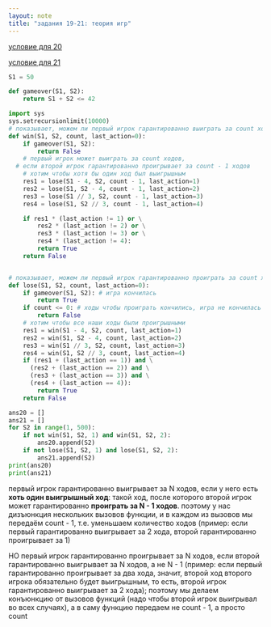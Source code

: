 ```yaml
---
layout: note
title: "задания 19-21: теория игр"
---
```


[условие для 20](https://education.yandex.ru/ege/task/0eeba0db-dc93-412a-b45d-dbaaad5ebd2a)

[условие для 21](https://education.yandex.ru/ege/task/5c8173be-d1b3-49a7-bf35-08d41edc2bdf)

```python
S1 = 50

def gameover(S1, S2):
    return S1 + S2 <= 42

import sys
sys.setrecursionlimit(10000)
# показывает, можем ли первый игрок гарантированно выиграть за count ходов
def win(S1, S2, count, last_action=0):
    if gameover(S1, S2):
        return False
    # первый игрок может выиграть за count ходов,
  # если второй игрок гарантированно проигрывает за count - 1 ходов
    # хотим чтобы хотя бы один ход был выигрышным
    res1 = lose(S1 - 4, S2, count - 1, last_action=1)
    res2 = lose(S1, S2 - 4, count - 1, last_action=2)
    res3 = lose(S1 // 3, S2, count - 1, last_action=3)
    res4 = lose(S1, S2 // 3, count - 1, last_action=4)

    if res1 * (last_action != 1) or \
        res2 * (last_action != 2) or \
        res3 * (last_action != 3) or \
        res4 * (last_action != 4):
        return True
    return False


# показывает, можем ли первый игрок гарантированно проиграть за count ходов
def lose(S1, S2, count, last_action=0):
    if gameover(S1, S2): # игра кончилась
        return True
    if count <= 0: # ходы чтобы проиграть кончились, игра не кончилась
        return False
    # хотим чтобы все наши ходы были проигрышными
    res1 = win(S1 - 4, S2, count, last_action=1)
    res2 = win(S1, S2 - 4, count, last_action=2)
    res3 = win(S1 // 3, S2, count, last_action=3)
    res4 = win(S1, S2 // 3, count, last_action=4)
    if (res1 + (last_action == 1)) and \
      (res2 + (last_action == 2)) and \
      (res3 + (last_action == 3)) and \
      (res4 + (last_action == 4)):
        return True
    return False

ans20 = []
ans21 = []
for S2 in range(1, 500):
    if not win(S1, S2, 1) and win(S1, S2, 2):
        ans20.append(S2)
    if not lose(S1, S2, 1) and lose(S1, S2, 2):
        ans21.append(S2)
print(ans20)
print(ans21)
```
первый игрок гарантированно выигрывает за N ходов, если у него есть <b>хоть один выигрышный ход</b>: такой ход, после которого второй игрок может гарантированно <b>проиграть за N - 1 ходов</b>. поэтому у нас дизъюнкция нескольких вызовов функции, и в каждом из вызовов мы передаём count - 1, т.е. уменьшаем количество ходов (пример: если первый гарантированно выигрывает за 2 хода, второй гарантированно проигрывает за 1)

НО первый игрок гарантированно проигрывает за N ходов, если второй гарантированно выигрывает за N ходов, а не N - 1 (пример: если первый гарантированно проигрывает за два хода, значит, второй ход второго игрока обязательно будет выигрышным, то есть, второй игрок гарантированно выигрывает за 2 хода); поэтому мы делаем конъюнкцию от вызовов функций (надо чтобы второй игрок выигрывал во всех случаях), а в саму функцию передаем не count - 1, а просто count